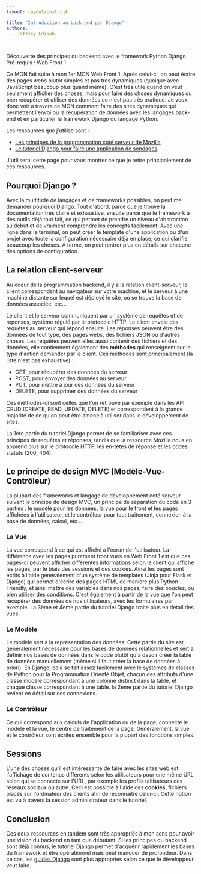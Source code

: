 ```yaml
---
layout: layout/post.njk

title: "Introduction au back-end par Django"
authors:
  - Jeffrey Edisah

---
```

<!-- début résumé -->

Découverte des principes du backend avec le framework Python Django
Pré-requis : Web Front 1

<!-- fin résumé -->

Ce MON fait suite à mon 1er MON Web Front 1. Après celui-ci, on peut écrire des pages webs plutôt simples et pas très dynamiques (quoique avec JavaScript beaucoup plus quand même). 
C'est très utile quand on veut seulement afficher des choses, mais pour faire des choses dynamiques ou bien récupérer et utiliser des données ce n'est pas très pratique. 
Je veux donc voir à travers ce MON comment faire des sites dynamiques qui permettent l'envoi ou la récupération de données avec les langages back-end et en particulier le framework Django du langage Python. 

Les ressources que j'utilise sont :

- [Les principes de la programmation coté serveur de Mozilla](https://developer.mozilla.org/fr/docs/Learn/Server-side)
- [Le tutoriel Django pour faire une application de sondages](https://docs.djangoproject.com/en/4.1/intro/tutorial01/)
  
 J'utiliserai cette page pour vous montrer ce que je retire principalement de ces ressources.

 ## Pourquoi Django ?

 Avec la multitude de langages et de frameworks possibles, on peut me demander pourquoi Django. Tout d'abord, parce que je trouve la documentation très claire et exhaustive, ensuite parce que le framework a des outils déjà tout fait, ce qui permet de prendre un niveau d'abstraction au début et de vraiment comprendre les concepts facilement.
 Avec une ligne dans le terminal, on peut créer le template d'une application ou d'un projet avec toute la configuration nécessaire déjà en place, ce qui clarifie beaucoup les choses. A terme, on peut rentrer plus en détails sur chacune des options de configuration.


 ## La relation client-serveur

 Au coeur de la programmation backend, il y a la relation client-serveur, le client correspondant au navigateur sur votre machine, et le serveur à une machine distante sur lequel est déployé le site, où se trouve la base de données associée, etc...

 Le client et le serveur communiquent par un système de requêtes et de réponses, système régulé par le protocole HTTP. 
 Le client envoie des requêtes au serveur qui répond ensuite. Les réponses peuvent être des données de tout type, des pages webs, des fichiers JSON ou d'autres choses. 
 Les requêtes peuvent elles aussi contenir des fichiers et des données, elle contiennent également des **méthodes** qui renseignent sur le type d'action demander par le client. Ces méthodes sont principalement (la liste n'est pas exhaustive) :

 - GET, pour récupérer des données du serveur
 - POST, pour envoyer des données au serveur
 - PUT, pour mettre à jour des données du serveur
 - DELETE, pour supprimer des données du serveur

Ces méthodes-ci sont celles que l'on retrouve par exemple dans les API CRUD (CREATE, READ, UPDATE, DELETE) et correspondent à la grande majorité de ce qu'on peut être amené à utiliser dans le développement de sites.

La 1ère partie du tutoriel Django permet de se familiariser avec ces principes de requêtes et réponses, tandis que la ressource Mozilla nous en apprend plus sur le protocole HTTP, les en-têtes de réponse et les codes statuts (200, 404).

## Le principe de design MVC (Modèle-Vue-Contrôleur)

La plupart des frameworks et langage de développement coté serveur suivent le principe de design MVC, un principe de séparation du code en 3 parties : le modèle pour les données, la vue pour le front et les pages affichées à l'utilisateur, et le contrôleur pour tout traitement, connexion à la base de données, calcul, etc...

### La Vue

La vue correspond à ce qui est affiché à l'écran de l'utilisateur. La différence avec les pages purement front vues en Web Front 1 est que ces pages-ci peuvent afficher différentes informations selon le client qui affiche les pages, par le biais des sessions et des cookies. 
Ainsi les pages sont écrits à l'aide généralement d'un système de templates (Jinja pour Flask et Django) qui permet d'écrire des pages HTML de manière plus Python Friendly, et ainsi mettre des variables dans nos pages, faire des boucles, ou bien utiliser des conditions. 
C'est également à partir de la vue que l'on peut récupérer des données de nos utilisateurs, avec les formulaires par exemple. La 3ème et 4ème partie du tutoriel Django traite plus en détail des vues.

### Le Modèle

Le modèle sert à la représentation des données. Cette partie du site est généralement nécessaire pour les bases de données relationnelles et sert à définir nos bases de données dans le code plutôt qu'à devoir créer la table de données manuellement (même si il faut créer la base de données à priori).
En Django, cela se fait assez facilement avec le systèmes de classes de Python pour la Programmation Orienté Objet, chacun des attributs d'une classe modèle correspondant à une colonne distinct dans la table, et chaque classe correspondant à une table. la 2ème partie du tutoriel Django revient en détail sur ces connexions.

### Le Contrôleur

Ce qui correspond aux calculs de l'application ou de la page, connecte le modèle et la vue, le centre de traitement de la page. Généralement, la vue et le contrôleur sont écrites ensemble pour la plupart des fonctions simples.


## Sessions

L'une des choses qu'il est intéressante de faire avec les sites web est l'affichage de contenus différents selon les utilisateurs pour une même URL selon qui se connecte sur l'URL, par exemple les profils utilisateurs des réseaux sociaux ou autre.
Ceci est possible à l'aide des **cookies**, fichiers placés sur l'ordinateur des clients afin de reconnaître celui-ci. Cette notion est vu à travers la session administrateur dans le tutoriel.


## Conclusion

Ces deux ressources en tandem sont très appropriés à mon sens pour avoir une vision du backend en tant que débutant. Si les principes du backend sont déjà connus, le tutoriel Django permet d'acquérir rapidement les bases du framework et être opérationnel mais peut manquer de profondeur. Dans ce cas, les [guides Django](https://docs.djangoproject.com/en/4.1/topics/) sont plus appropriés selon ce que le développeur veut faire.